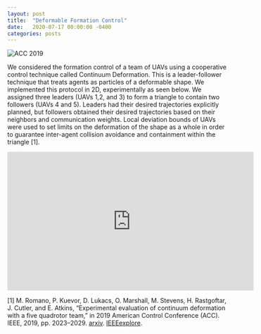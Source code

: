 ```yaml
---
layout: post
title:  "Deformable Formation Control"
date:   2020-07-17 00:00:00 -0400
categories: posts
---
```

![ACC 2019](/images/acc2019_teaser_figure.png)


We considered the formation control of a team of UAVs using a cooperative control technique called Continuum Deformation. This is a leader-follower technique that treats agents as particles of a deformable shape. We implemented this protocol in 2D, experimentally as seen below. We assigned three leaders (UAVs 1,2, and 3) to form a triangle to contain two followers (UAVs 4 and 5). Leaders had their desired trajectories explicitly planned, but followers obtained their desired trajectories based on their neighbors and communication weights. Local deviation bounds of UAVs were used to set limits on the deformation of the shape as a whole in order to guarantee inter-agent collision avoidance and containment within the triangle [1].




<iframe width="560" height="315" src="https://www.youtube.com/embed/ve7XYELyWXg" title="YouTube video player" frameborder="0" allow="accelerometer; autoplay; clipboard-write; encrypted-media; gyroscope; picture-in-picture" allowfullscreen></iframe>


<br>

[1] M. Romano, P. Kuevor, D. Lukacs, O. Marshall, M. Stevens, H. Rastgoftar, J. Cutler, and E. Atkins, “Experimental evaluation of continuum deformation with a five quadrotor team,” in 2019 American Control Conference (ACC). IEEE, 2019, pp. 2023–2029. [arxiv](https://arxiv.org/abs/1809.10250). [IEEEexplore](https://ieeexplore.ieee.org/abstract/document/8815266).
